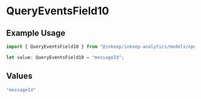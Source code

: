 # QueryEventsField10

## Example Usage

```typescript
import { QueryEventsField10 } from "@inkeep/inkeep-analytics/models/operations";

let value: QueryEventsField10 = "messageId";
```

## Values

```typescript
"messageId"
```